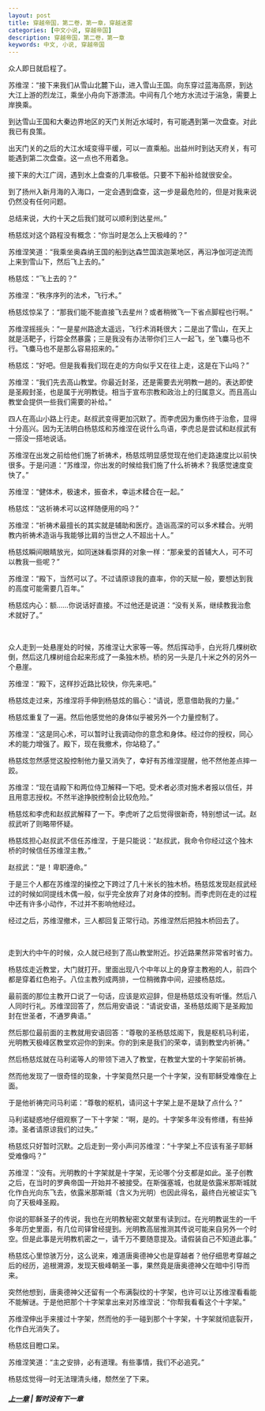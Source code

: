 ```yaml
---
layout: post
title: 穿越帝国，第二卷，第一章，穿越迷雾
categories: [中文小说, 穿越帝国]
description: 穿越帝国，第二卷，第一章
keywords: 中文, 小说, 穿越帝国
---
```


众人即日就启程了。

苏维涅：“接下来我们从雪山北麓下山，进入雪山王国。向东穿过蓝海高原，到达大江上游的烈龙江，乘坐小舟向下游漂流。中间有几个地方水流过于湍急，需要上岸换乘。

到达雪山王国和大秦边界地区的天门关附近水域时，有可能遇到第一次盘查。对此我已有良策。

出天门关的之后的大江水域变得平缓，可以一直乘船。出益州时到达天府关，有可能遇到第二次盘查。这一点也不用着急。

接下来的大江广阔，遇到水上盘查的几率极低。只要不下船补给就很安全。

到了扬州入新月海的入海口，一定会遇到盘查，这一步是最危险的，但是对我来说仍然没有任何问题。

总结来说，大约十天之后我们就可以顺利到达星州。”

杨慈炫对这个路程没有概念：“你当时是怎么上天极峰的？”

苏维涅笑道：“我乘坐奥森纳王国的船到达森竺国滨迦莱地区，再沿净伽河逆流而上来到雪山下，然后飞上去的。”

杨慈炫：“飞上去的？”

苏维涅：“秩序序列的法术，飞行术。”

杨慈炫惊呆了：“那我们能不能直接飞去星州？或者稍微飞一下省点脚程也行啊。”

苏维涅摇摇头：“一是星州路途太遥远，飞行术消耗很大；二是出了雪山，在天上就是活靶子，行踪全然暴露；三是我没有办法带你们三人一起飞，坐飞麋马也不行。飞麋马也不是那么容易招来的。”

杨慈炫：“好吧。但是我看我们现在走的方向似乎又在往上走，这是在下山吗？”

苏维涅：“我们先去高山教堂。你最近封圣，还是需要去光明教一趟的。表达即使是圣殿封圣，也是属于光明教徒。相当于宣布宗教和政治上的归属意义。而且高山教堂会提供一些我们需要的补给。”

四人在高山小路上行走。赵叔武变得更加沉默了。而李虎因为重伤终于治愈，显得十分高兴。因为无法明白杨慈炫和苏维涅在说什么鸟语，李虎总是尝试和赵叔武有一搭没一搭地说话。

苏维涅在出发之前给他们施了祈祷术，杨慈炫明显感觉现在他们走路速度比以前快很多。于是问道：“苏维涅，你出发的时候给我们施了什么祈祷术？我感觉速度变快了。”

苏维涅：“健体术，极速术，振奋术，幸运术糅合在一起。”

杨慈炫：“这祈祷术可以这样随便用的吗？”

苏维涅：“祈祷术最擅长的其实就是辅助和医疗。造诣高深的可以多术糅合。光明教内祈祷术造诣与我能够比肩的当世之人不超出十人。”

杨慈炫瞬间眼睛放光，如同迷妹看崇拜的对象一样：“那亲爱的首辅大人，可不可以教我一些呢？”

苏维涅：“殿下，当然可以了。不过请原谅我的直率，你的天赋一般，要想达到我的高度可能需要几百年。”

杨慈炫内心：额……你说话好直接。不过他还是说道：“没有关系，继续教我治愈术就好了。”

<br>

众人走到一处悬崖处的时候，苏维涅让大家等一等。然后挥动手，白光将几棵树砍倒，然后这几棵树组合起来形成了一条独木桥。桥的另一头是几十米之外的另外一个悬崖。

苏维涅：“殿下，这样抄近路比较快，你先来吧。”

杨慈炫走过来，苏维涅将手伸到杨慈炫的眉心：“请说，愿意借助我的力量。”

杨慈炫重复了一遍。然后他感觉他的身体似乎被另外一个力量控制了。

苏维涅：“这是同心术，可以暂时让我调动你的意念和身体。经过你的授权，同心术的能力增强了。殿下，现在我撤术，你站稳了。”

杨慈炫忽然感觉这股控制他力量又消失了，幸好有苏维涅提醒，他不然他差点摔一跤。

苏维涅：“现在请殿下和两位侍卫解释一下吧。受术者必须对施术者报以信任，并且用意志授权。不然半途挣脱控制会比较危险。”

杨慈炫和李虎和赵叔武解释了一下。李虎听了之后觉得很新奇，特别想试一试。赵叔武听了则略带怀疑。

杨慈炫担心赵叔武不信任苏维涅，于是只能说：“赵叔武，我命令你经过这个独木桥的时候信任苏维涅主教。”

赵叔武：“是！卑职遵命。”

于是三个人都在苏维涅的操控之下跨过了几十米长的独木桥。杨慈炫发现赵叔武经过的时候如同提线木偶一般，似乎完全放弃了对身体的控制。而李虎则在走的过程中还有许多小动作，不过并不影响他经过。

经过之后，苏维涅撤术，三人都回复正常行动。苏维涅然后把独木桥回去了。

<br>

走到大约中午的时候，众人就已经到了高山教堂附近。抄近路果然非常省时省力。

杨慈炫走近教堂，大门就打开。里面出现八个中年以上的身穿主教袍的人，前四个都是穿着红色袍子。八位主教列成两排，一位稍微靠中间，迎接杨慈炫。

最前面的那位主教开口说了一句话，应该是欢迎辞，但是杨慈炫没有听懂。然后八人同时行礼。苏维涅回答了，然后用安语说：“请说安语，圣杨慈炫阁下是圣殿加封在世圣者，不通罗典语。”

然后那位最前面的主教就用安语回答：“尊敬的圣杨慈炫阁下，我是枢机马利诺，光明教天极峰区教堂欢迎你的到来。你的到来是我们的荣幸，请到教堂内祈祷。”

然后杨慈炫就在马利诺等人的带领下进入了教堂，在教堂大堂的十字架前祈祷。

然而他发现了一很奇怪的现象，十字架竟然只是一个十字架，没有耶稣受难像在上面。

于是他祈祷完问马利诺：“尊敬的枢机，请问这十字架上是不是缺了点什么？”

马利诺疑惑地仔细观察了一下十字架：“啊，是的。十字架多年没有修缮，有些掉漆。圣者请原谅我们的过失。”

杨慈炫只好暂时沉默。之后走到一旁小声问苏维涅：“十字架上不应该有圣子耶稣受难像吗？”

苏维涅：“没有。光明教的十字架就是十字架，无论哪个分支都是如此。圣子创教之后，在当时的罗典帝国一开始并不被接受。在斯强塞城，也就是依露米那斯城就化作白光向东飞去，依露米那斯城（含义为光明）也因此得名，最终白光被证实飞向了天极峰圣殿。

你说的耶稣圣子的传说，我也在光明教秘密文献里有读到过。在光明教诞生的一千多年历史里面，有几位司铎曾经提到。光明教高层推测其传说可能来自另外一个时空。但是此事是光明教机密之一，请千万不要随意提及。请假装自己不知道此事。”

杨慈炫心里惊骇万分，这么说来，难道唐奥德神父也是穿越者？他仔细思考穿越之后的经历，追根溯源，发现天极峰朝圣一事，果然竟是唐奥德神父在暗中引导而来。

突然他想到，唐奥德神父还留有一个布满裂纹的十字架，也许可以让苏维涅看看能不能解谜。于是他把那个十字架拿出来对苏维涅说：“你帮我看看这个十字架。”

苏维涅伸出手来接过十字架，然而他的手一碰到那个十字架，十字架就彻底裂开，化作白光消失了。

杨慈炫目瞪口呆。

苏维涅笑道：“主之安排，必有道理。有些事情，我们不必追究。”

杨慈炫觉得一时无法理清头绪，颓然坐了下来。

##### [上一章](/2020/03/20/TimeTravellerEmpire-1-20/) | 暂时没有下一章